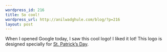```yaml
--- 
wordpress_id: 216
title: So cool!
wordpress_url: http://anilwadghule.com/blog/?p=216
layout: post
---
```

<img alt="" src="http://www.google.co.in/logos/stpatricks_06.gif" border="0" /><br />When I opened Google today, I saw this cool logo! I liked it lot! This logo is designed specially for <a href="http://www.google.co.in/search?q=st.+patrick%27s+day">St. Patrick’s Day</a>.
